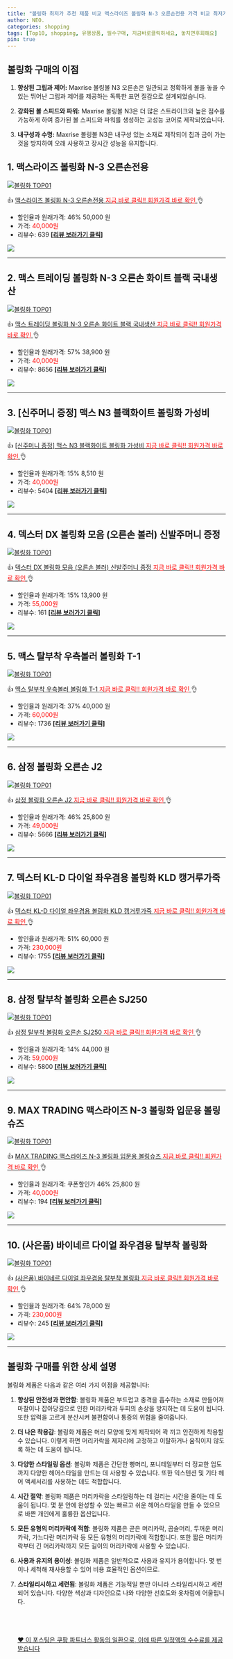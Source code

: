 ```yaml
---
title: "볼링화 최저가 추천 제품 비교 맥스라이즈 볼링화 N-3 오른손전용 가격 비교 최저가장점"
author: NEO.
categories: shopping
tags: [Top10, shopping, 유행상품, 필수구매, 지금바로클릭하세요, 놓치면후회해요]
pin: true
---
```

## 볼링화 구매의 이점
1. **향상된 그립과 제어:** Maxrise 볼링볼 N3 오른손은 일관되고 정확하게 볼을 놓을 수 있는 뛰어난 그립과 제어를 제공하는 독특한 표면 질감으로 설계되었습니다.


2. **강화된 볼 스피드와 파워:** Maxrise 볼링볼 N3은 더 많은 스트라이크와 높은 점수를 가능하게 하여 증가된 볼 스피드와 파워를 생성하는 고성능 코어로 제작되었습니다.


3. **내구성과 수명:** Maxrise 볼링볼 N3은 내구성 있는 소재로 제작되어 칩과 금이 가는 것을 방지하여 오래 사용하고 장시간 성능을 유지합니다.

   

## 1. 맥스라이즈 볼링화 N-3 오른손전용

[![볼링화 TOP01](https://thumbnail7.coupangcdn.com/thumbnails/remote/490x490ex/image/vendor_inventory/3ff8/04052cd4b037456dc681e62491c009c14f13b12d04aaf4e4099557aaf885.jpg)](https://link.coupang.com/re/AFFSDP?lptag=AF3617701&subid=GithubCoopas&pageKey=2372254696&traceid=V0-153&itemId=4130902188&vendorItemId=87718598113)


👍 [맥스라이즈 볼링화 N-3 오른손전용 <font color=red> 지금 바로 클릭!! 회원가격 바로 확인 </font> ](https://link.coupang.com/re/AFFSDP?lptag=AF3617701&subid=GithubCoopas&pageKey=2372254696&traceid=V0-153&itemId=4130902188&vendorItemId=87718598113) 👌 


- 할인율과 원래가격: 46%  50,000   원
- 가격: <span style='color:red'>40,000원</span>
- 리뷰수: 639  [**[리뷰 보러가기 클릭]**](https://link.coupang.com/re/AFFSDP?lptag=AF3617701&subid=GithubCoopas&pageKey=2372254696&traceid=V0-153&itemId=4130902188&vendorItemId=87718598113)

[![](/discount_price.png)](https://link.coupang.com/re/AFFSDP?lptag=AF3617701&subid=GithubCoopas&pageKey=2372254696&traceid=V0-153&itemId=4130902188&vendorItemId=87718598113)

---


   

## 2. 맥스 트레이딩 볼링화 N-3 오른손 화이트 블랙 국내생산

[![볼링화 TOP01](https://thumbnail10.coupangcdn.com/thumbnails/remote/490x490ex/image/vendor_inventory/0202/1d4b1d154b3ec36aa3747714d40b81b2e93a14414ad9b5a0851a4c025129.jpg)](https://link.coupang.com/re/AFFSDP?lptag=AF3617701&subid=GithubCoopas&pageKey=7410129258&traceid=V0-153&itemId=19197859066&vendorItemId=85082077189)


👍 [맥스 트레이딩 볼링화 N-3 오른손 화이트 블랙 국내생산 <font color=red> 지금 바로 클릭!! 회원가격 바로 확인 </font> ](https://link.coupang.com/re/AFFSDP?lptag=AF3617701&subid=GithubCoopas&pageKey=7410129258&traceid=V0-153&itemId=19197859066&vendorItemId=85082077189) 👌 


- 할인율과 원래가격: 57%  38,900   원
- 가격: <span style='color:red'>40,000원</span>
- 리뷰수: 8656  [**[리뷰 보러가기 클릭]**](https://link.coupang.com/re/AFFSDP?lptag=AF3617701&subid=GithubCoopas&pageKey=7410129258&traceid=V0-153&itemId=19197859066&vendorItemId=85082077189)

[![](/discount_price.png)](https://link.coupang.com/re/AFFSDP?lptag=AF3617701&subid=GithubCoopas&pageKey=7410129258&traceid=V0-153&itemId=19197859066&vendorItemId=85082077189)

---


   

## 3. [신주머니 증정] 맥스 N3 블랙화이트 볼링화 가성비

[![볼링화 TOP01](https://thumbnail8.coupangcdn.com/thumbnails/remote/490x490ex/image/vendor_inventory/a8fa/ace9402e6c0881aec154472c03d9359840bcd919040243ef734cb7eb7b0d.png)](https://link.coupang.com/re/AFFSDP?lptag=AF3617701&subid=GithubCoopas&pageKey=6113410285&traceid=V0-153&itemId=11536872484&vendorItemId=78811928485)


👍 [[신주머니 증정] 맥스 N3 블랙화이트 볼링화 가성비 <font color=red> 지금 바로 클릭!! 회원가격 바로 확인 </font> ](https://link.coupang.com/re/AFFSDP?lptag=AF3617701&subid=GithubCoopas&pageKey=6113410285&traceid=V0-153&itemId=11536872484&vendorItemId=78811928485) 👌 


- 할인율과 원래가격: 15%  8,510   원
- 가격: <span style='color:red'>40,000원</span>
- 리뷰수: 5404  [**[리뷰 보러가기 클릭]**](https://link.coupang.com/re/AFFSDP?lptag=AF3617701&subid=GithubCoopas&pageKey=6113410285&traceid=V0-153&itemId=11536872484&vendorItemId=78811928485)

[![](/discount_price.png)](https://link.coupang.com/re/AFFSDP?lptag=AF3617701&subid=GithubCoopas&pageKey=6113410285&traceid=V0-153&itemId=11536872484&vendorItemId=78811928485)

---


   

## 4. 덱스터 DX 볼링화 모음 (오른손 볼러) 신발주머니 증정

[![볼링화 TOP01](https://thumbnail9.coupangcdn.com/thumbnails/remote/490x490ex/image/vendor_inventory/13cc/76daa674b439417e6828c176a7a3abf72adc280ae24ac8f1abf5750855ad.png)](https://link.coupang.com/re/AFFSDP?lptag=AF3617701&subid=GithubCoopas&pageKey=7198243647&traceid=V0-153&itemId=18189060882&vendorItemId=73292199350)


👍 [덱스터 DX 볼링화 모음 (오른손 볼러) 신발주머니 증정 <font color=red> 지금 바로 클릭!! 회원가격 바로 확인 </font> ](https://link.coupang.com/re/AFFSDP?lptag=AF3617701&subid=GithubCoopas&pageKey=7198243647&traceid=V0-153&itemId=18189060882&vendorItemId=73292199350) 👌 


- 할인율과 원래가격: 15%  13,900   원
- 가격: <span style='color:red'>55,000원</span>
- 리뷰수: 161  [**[리뷰 보러가기 클릭]**](https://link.coupang.com/re/AFFSDP?lptag=AF3617701&subid=GithubCoopas&pageKey=7198243647&traceid=V0-153&itemId=18189060882&vendorItemId=73292199350)

[![](/discount_price.png)](https://link.coupang.com/re/AFFSDP?lptag=AF3617701&subid=GithubCoopas&pageKey=7198243647&traceid=V0-153&itemId=18189060882&vendorItemId=73292199350)

---


   

## 5. 맥스 탈부착 우측볼러 볼링화 T-1

[![볼링화 TOP01](https://thumbnail6.coupangcdn.com/thumbnails/remote/490x490ex/image/vendor_inventory/c6f0/a998a3f78cd8238a1ed15e6581ffbb33e77985de6dc392b8cadb7c47c186.jpg)](https://link.coupang.com/re/AFFSDP?lptag=AF3617701&subid=GithubCoopas&pageKey=2167129171&traceid=V0-153&itemId=3684773448&vendorItemId=79127304943)


👍 [맥스 탈부착 우측볼러 볼링화 T-1 <font color=red> 지금 바로 클릭!! 회원가격 바로 확인 </font> ](https://link.coupang.com/re/AFFSDP?lptag=AF3617701&subid=GithubCoopas&pageKey=2167129171&traceid=V0-153&itemId=3684773448&vendorItemId=79127304943) 👌 


- 할인율과 원래가격: 37%  40,000   원
- 가격: <span style='color:red'>60,000원</span>
- 리뷰수: 1736  [**[리뷰 보러가기 클릭]**](https://link.coupang.com/re/AFFSDP?lptag=AF3617701&subid=GithubCoopas&pageKey=2167129171&traceid=V0-153&itemId=3684773448&vendorItemId=79127304943)

[![](/discount_price.png)](https://link.coupang.com/re/AFFSDP?lptag=AF3617701&subid=GithubCoopas&pageKey=2167129171&traceid=V0-153&itemId=3684773448&vendorItemId=79127304943)

---


   

## 6. 삼정 볼링화 오른손 J2

[![볼링화 TOP01](https://thumbnail10.coupangcdn.com/thumbnails/remote/490x490ex/image/rs_quotation_api/pmhlotnf/385d06a930db43cea4115279d5f46f4d.jpg)](https://link.coupang.com/re/AFFSDP?lptag=AF3617701&subid=GithubCoopas&pageKey=7187849646&traceid=V0-153&itemId=18141656813&vendorItemId=85292152560)


👍 [삼정 볼링화 오른손 J2 <font color=red> 지금 바로 클릭!! 회원가격 바로 확인 </font> ](https://link.coupang.com/re/AFFSDP?lptag=AF3617701&subid=GithubCoopas&pageKey=7187849646&traceid=V0-153&itemId=18141656813&vendorItemId=85292152560) 👌 


- 할인율과 원래가격: 46%  25,800   원
- 가격: <span style='color:red'>49,000원</span>
- 리뷰수: 5666  [**[리뷰 보러가기 클릭]**](https://link.coupang.com/re/AFFSDP?lptag=AF3617701&subid=GithubCoopas&pageKey=7187849646&traceid=V0-153&itemId=18141656813&vendorItemId=85292152560)

[![](/discount_price.png)](https://link.coupang.com/re/AFFSDP?lptag=AF3617701&subid=GithubCoopas&pageKey=7187849646&traceid=V0-153&itemId=18141656813&vendorItemId=85292152560)

---


   

## 7. 덱스터 KL-D 다이얼 좌우겸용 볼링화 KLD 캥거루가죽

[![볼링화 TOP01](https://thumbnail9.coupangcdn.com/thumbnails/remote/490x490ex/image/vendor_inventory/a2dd/c92231b09954a872fb50a622fb25830eb457e68c974fa179171a326bcc05.jpg)](https://link.coupang.com/re/AFFSDP?lptag=AF3617701&subid=GithubCoopas&pageKey=4898572453&traceid=V0-153&itemId=6389039280&vendorItemId=86285025118)


👍 [덱스터 KL-D 다이얼 좌우겸용 볼링화 KLD 캥거루가죽 <font color=red> 지금 바로 클릭!! 회원가격 바로 확인 </font> ](https://link.coupang.com/re/AFFSDP?lptag=AF3617701&subid=GithubCoopas&pageKey=4898572453&traceid=V0-153&itemId=6389039280&vendorItemId=86285025118) 👌 


- 할인율과 원래가격: 51%  60,000   원
- 가격: <span style='color:red'>230,000원</span>
- 리뷰수: 1755  [**[리뷰 보러가기 클릭]**](https://link.coupang.com/re/AFFSDP?lptag=AF3617701&subid=GithubCoopas&pageKey=4898572453&traceid=V0-153&itemId=6389039280&vendorItemId=86285025118)

[![](/discount_price.png)](https://link.coupang.com/re/AFFSDP?lptag=AF3617701&subid=GithubCoopas&pageKey=4898572453&traceid=V0-153&itemId=6389039280&vendorItemId=86285025118)

---


   

## 8. 삼정 탈부착 볼링화 오른손 SJ250

[![볼링화 TOP01](https://thumbnail6.coupangcdn.com/thumbnails/remote/490x490ex/image/rs_quotation_api/hilza5gy/20b2ff2f7f1045b281a06e48d629dfec.png)](https://link.coupang.com/re/AFFSDP?lptag=AF3617701&subid=GithubCoopas&pageKey=7187850378&traceid=V0-153&itemId=18141656696&vendorItemId=85292152535)


👍 [삼정 탈부착 볼링화 오른손 SJ250 <font color=red> 지금 바로 클릭!! 회원가격 바로 확인 </font> ](https://link.coupang.com/re/AFFSDP?lptag=AF3617701&subid=GithubCoopas&pageKey=7187850378&traceid=V0-153&itemId=18141656696&vendorItemId=85292152535) 👌 


- 할인율과 원래가격: 14%  44,000   원
- 가격: <span style='color:red'>59,000원</span>
- 리뷰수: 5800  [**[리뷰 보러가기 클릭]**](https://link.coupang.com/re/AFFSDP?lptag=AF3617701&subid=GithubCoopas&pageKey=7187850378&traceid=V0-153&itemId=18141656696&vendorItemId=85292152535)

[![](/discount_price.png)](https://link.coupang.com/re/AFFSDP?lptag=AF3617701&subid=GithubCoopas&pageKey=7187850378&traceid=V0-153&itemId=18141656696&vendorItemId=85292152535)

---


   

## 9. MAX TRADING 맥스라이즈 N-3 볼링화 입문용 볼링슈즈

[![볼링화 TOP01](https://thumbnail9.coupangcdn.com/thumbnails/remote/490x490ex/image/vendor_inventory/aaba/8563757cc2856369a7313102e79ad2e3ccbd8d6e2c79a61c851999a41f32.JPG)](https://link.coupang.com/re/AFFSDP?lptag=AF3617701&subid=GithubCoopas&pageKey=6566552374&traceid=V0-153&itemId=14723296928&vendorItemId=83652782107)


👍 [MAX TRADING 맥스라이즈 N-3 볼링화 입문용 볼링슈즈 <font color=red> 지금 바로 클릭!! 회원가격 바로 확인 </font> ](https://link.coupang.com/re/AFFSDP?lptag=AF3617701&subid=GithubCoopas&pageKey=6566552374&traceid=V0-153&itemId=14723296928&vendorItemId=83652782107) 👌 


- 할인율과 원래가격: 쿠폰할인가 46%  25,800   원
- 가격: <span style='color:red'>40,000원</span>
- 리뷰수: 194  [**[리뷰 보러가기 클릭]**](https://link.coupang.com/re/AFFSDP?lptag=AF3617701&subid=GithubCoopas&pageKey=6566552374&traceid=V0-153&itemId=14723296928&vendorItemId=83652782107)

[![](/discount_price.png)](https://link.coupang.com/re/AFFSDP?lptag=AF3617701&subid=GithubCoopas&pageKey=6566552374&traceid=V0-153&itemId=14723296928&vendorItemId=83652782107)

---


   

## 10. (사은품) 바이네르 다이얼 좌우겸용 탈부착 볼링화

[![볼링화 TOP01](https://thumbnail9.coupangcdn.com/thumbnails/remote/490x490ex/image/vendor_inventory/4980/a50125613adfabcabe6cd111f65830fd47b2684a96195359052fc3b212c7.jpg)](https://link.coupang.com/re/AFFSDP?lptag=AF3617701&subid=GithubCoopas&pageKey=7246521181&traceid=V0-153&itemId=18423525810&vendorItemId=87920232891)


👍 [(사은품) 바이네르 다이얼 좌우겸용 탈부착 볼링화 <font color=red> 지금 바로 클릭!! 회원가격 바로 확인 </font> ](https://link.coupang.com/re/AFFSDP?lptag=AF3617701&subid=GithubCoopas&pageKey=7246521181&traceid=V0-153&itemId=18423525810&vendorItemId=87920232891) 👌 


- 할인율과 원래가격: 64%  78,000   원
- 가격: <span style='color:red'>230,000원</span>
- 리뷰수: 245  [**[리뷰 보러가기 클릭]**](https://link.coupang.com/re/AFFSDP?lptag=AF3617701&subid=GithubCoopas&pageKey=7246521181&traceid=V0-153&itemId=18423525810&vendorItemId=87920232891)

[![](/discount_price.png)](https://link.coupang.com/re/AFFSDP?lptag=AF3617701&subid=GithubCoopas&pageKey=7246521181&traceid=V0-153&itemId=18423525810&vendorItemId=87920232891)

---
## 볼링화 구매를 위한 상세 설명
볼링화 제품은 다음과 같은 여러 가지 이점을 제공합니다:

1. **향상된 안전성과 편안함**: 볼링화 제품은 부드럽고 충격을 흡수하는 소재로 만들어져 마찰이나 잡아당김으로 인한 머리카락과 두피의 손상을 방지하는 데 도움이 됩니다. 또한 압력을 고르게 분산시켜 불편함이나 통증의 위험을 줄여줍니다.

2. **더 나은 착용감**: 볼링화 제품은 머리 모양에 맞게 제작되어 꽉 끼고 안전하게 착용할 수 있습니다. 이렇게 하면 머리카락을 제자리에 고정하고 이탈하거나 움직이지 않도록 하는 데 도움이 됩니다.

3. **다양한 스타일링 옵션**: 볼링화 제품은 간단한 빵머리, 포니테일부터 더 정교한 업도까지 다양한 헤어스타일을 만드는 데 사용할 수 있습니다. 또한 익스텐션 및 기타 헤어 액세서리를 사용하는 데도 적합합니다.

4. **시간 절약**: 볼링화 제품은 머리카락을 스타일링하는 데 걸리는 시간을 줄이는 데 도움이 됩니다. 몇 분 안에 완성할 수 있는 빠르고 쉬운 헤어스타일을 만들 수 있으므로 바쁜 개인에게 훌륭한 옵션입니다.

5. **모든 유형의 머리카락에 적합**: 볼링화 제품은 곧은 머리카락, 곱슬머리, 두꺼운 머리카락, 가느다란 머리카락 등 모든 유형의 머리카락에 적합합니다. 또한 짧은 머리카락부터 긴 머리카락까지 모든 길이의 머리카락에 사용할 수 있습니다.

6. **사용과 유지의 용이성**: 볼링화 제품은 일반적으로 사용과 유지가 용이합니다. 몇 번이나 세척해 재사용할 수 있어 비용 효율적인 옵션이므로.

7. **스타일리시하고 세련됨**: 볼링화 제품은 기능적일 뿐만 아니라 스타일리시하고 세련되어 있습니다. 다양한 색상과 디자인으로 나와 다양한 선호도와 옷차림에 어울립니다.<br><br><br><br><br> [ ❤  이 포스팅은 쿠팡 파트너스 활동의 일환으로, 이에 따른 일정액의 수수료를 제공받습니다](https://link.coupang.com/a/bcEFyh)